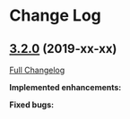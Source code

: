 # Change Log

## [3.2.0](https://github.com/zammad/zammad/tree/3.2.0) (2019-xx-xx)
[Full Changelog](https://github.com/zammad/zammad/compare/3.1.0...3.2.0)

**Implemented enhancements:**




**Fixed bugs:**



